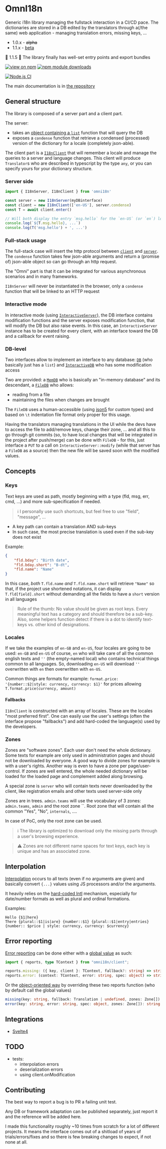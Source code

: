 # OmnI18n

Generic i18n library managing the fullstack interaction in a CI/CD pace. The dictionaries are stored in a DB edited by the translators through a(/the same) web application - managing translation errors, missing keys, ...

- 1.0.x - ~~alpha~~
- 1.1.x - [beta](https://www.youtube.com/watch?v=1gSZfX91zYk)

🎉 1.1.5 🥳 The library finally has well-set entry points and export bundles

[![view on npm](https://badgen.net/npm/v/omni18n)](https://www.npmjs.org/package/omni18n)
[![npm module downloads](https://badgen.net/npm/dt/omni18n)](https://www.npmjs.org/package/omni18n)

<!--
[![Github repo dependents](https://badgen.net/github/dependents-repo/emedware/omni18n)](https://github.com/emedware/omni18n/network/dependents?dependent_type=REPOSITORY)
[![NpmJs package dependents](https://badgen.net/github/dependents-pkg/emedware/omni18n)](https://github.com/emedware/omni18n/network/dependents?dependent_type=PACKAGE) -->

[![Node.js CI](https://github.com/emedware/omni18n/actions/workflows/node.js.yml/badge.svg)](https://github.com/emedware/omni18n/actions/workflows/node.js.yml)

<!-- [![Coverage Status](https://coveralls.io/repos/github/emedware/omni18n/badge.svg)](https://coveralls.io/github/emedware/omni18n) -->

<!-- https://www.npmjs.com/package/country-code-to-flag-emoji -->

The main documentation is in [the repository](./docs/README.md)

## General structure

The library is composed of a server part and a client part.

The server:

- takes an [object containing a `list`](./docs/db.md) function that will query the DB
- exposes a `condense` function that retrieve a condensed (processed) version of the dictionary for a locale (completely json-able).

The client part is a [`I18nClient`](./docs/client.md) that will remember a locale and manage the queries to a server and language changes.
This client will produce `Translator`s who are described in typescript by the type `any`, or you can specify yours for your dictionary structure.

### Server side

```ts
import { I18nServer, I18nClient } from 'omni18n'

const server = new I18nServer(myDBinterface)
const client = new I18nClient(['en-US'], server.condense)
const T = await client.enter()

// Will both display the entry `msg.hello` for the `en-US` (or `en`) locale
console.log(`${T.msg.hello}, ...`)
console.log(T('msg.hello') + ', ...')
```

### Full-stack usage

The full-stack case will insert the http protocol between [`client`](./docs/client.md) and [`server`](./docs/server.md). The `condense` function takes few json-able arguments and return a (promise of) json-able object so can go through an http request.

The "Omni" part is that it can be integrated for various asynchronous scenarios and in many frameworks.

`I18nServer` will never be instantiated in the browser, only a `condense` function that will be linked to an HTTP request

### Interactive mode

In interactive mode (using [`InteractiveServer`](./docs/server.md#interactiveserver)), the DB interface contains modification functions and the server exposes modification function, that will modify the DB but also raise events. In this case, an `InteractiveServer` instance has to be created for every client, with an interface toward the DB and a callback for event raising.

### DB-level

Two interfaces allow to implement an interface to any database: [`DB`](./docs/db.md) (who basically just has a `list`) and [`InteractiveDB`](./docs/db.md#interactivedb) who has some modification access

Two are provided: a [`MemDB`](./docs/db.md#memdb) who is basically an "in-memory database" and its descendant, a [`FileDB`](./docs/db.md#filedb) who allows:

- reading from a file
- maintaining the files when changes are brought

The `FileDB` uses a human-accessible (using [json5](https://json5.org/) for custom types) and based on `\t` indentation file format only proper for this usage.

Having the translators managing translations in the UI while the devs have to access the file to add/remove keys, change their zone, ... and all this to go through git commits (so, to have local changes that will be integrated in the project after push/merge) can be done with `FileDB` - for this, just interface a `PUT` to a call on `InteractiveServer::modify` (while that server has a `FileDB` as a source) then the new file will be saved soon with the modified values.

## Concepts

### Keys

Text keys are used as path, mostly beginning with a type (fld, msg, err, cmd, ...) and more sub-specification if needed.

> :information_source: I personally use such shortcuts, but feel free to use "field", "message", ...

- A key path can contain a translation AND sub-keys
- In such case, the most precise translation is used even if the sub-key does not exist

Example:

```json
{
	"fld.bday": "Birth date",
	"fld.bday.short": "B-dt",
	"fld.name": "Name"
}
```

In this case, _both_ `T.fld.name` _and_ `T.fld.name.short` will retrieve `"Name"` so that, if the project use shortened notations, it can display `T.fld[field].short` without demanding all the fields to have a `short` version in all languages

> Rule of the thumb: No value should be given as root keys. Every meaningful text has a category and should therefore be a sub-key. Also, some helpers function detect if there is a dot to identify text-keys vs. other kind of designations.

### Locales

If we take the examples of `en-GB` and `en-US`, four locales are going to be used: `en-GB` and `en-US` of course, `en` who will take care of all the common english texts and `''` (the empty-named local) who contains technical things common to all languages.
So, downloading `en-US` will download `''` overwritten with `en` then overwritten with `en-US`.

Common things are formats for example: `format.price: '{number::$2|style: currency, currency: $1}'` for prices allowing `T.format.price(currency, amount)`

#### Fallbacks

`I18nClient` is constructed with an array of locales. These are the locales "most preferred first". One can easily use the user's settings (often the interface propose "fallbacks") and add hard-coded the language(s) used by the developers.

### Zones

Zones are "software zones". Each user don't need the whole dictionary. Some texts for example are only used in administration pages and should not be downloaded by everyone.
A good way to divide zones for example is with a user's rights. Another way is even to have a zone per page/user-control. If zones are well entered, the whole needed dictionary will be loaded for the loaded page and complement added along browsing.

A special zone is `server` who will contain texts never downloaded by the client, like registration emails and other texts used server-side only

Zones are in trees. `admin.teams` will use the vocabulary of 3 zones: `admin.teams`, `admin` and the root zone ``.
Root zone that will contain all the common "Yes", "No", `internals`, ....

In case of PoC, only the root zone can be used.

> :information_source: The library is optimized to download only the missing parts through a user's browsing experience.

> :warning: Zones are not different name spaces for text keys, each key is unique and has an associated zone.

## Interpolation

[Interpolation](./docs/interpolation.md) occurs to all texts (even if no arguments are given) and basically convert `{...}` values using JS processors and/or the arguments.

It heavily relies on the [hard-coded Intl](https://developer.mozilla.org/en-US/docs/Web/JavaScript/Reference/Global_Objects/Intl) mechanism, especially for date/number formats as well as plural and ordinal formations.

Examples:

```
Hello {$1|here}
There {plural::$1|is|are} {number::$1} {plural::$1|entry|entries}
{number:: $price | style: currency, currency: $currency}
```

## Error reporting

[Error reporting](./docs/client.md#reports) can be done either with a [global value](./docs/client.md#global-reporting) as such:

```ts
import { reports, type TContext } from "omni18n/client";

reports.missing: ({ key, client }: TContext, fallback?: string) => string
reports.error: (context: TContext, error: string, spec: object) => string
```

Or the [object-oriented way](./docs/client.md#oo-reporting) by overriding these two reports function (who by default call the global values)

```ts
missing(key: string, fallback: Translation | undefined, zones: Zone[]): string
error(key: string, error: string, spec: object, zones: Zone[]): string
```

## Integrations

- [Svelte4](https://github.com/eddow/omni18n-svelte4)

## TODO

- tests:
  - interpolation errors
  - deserialization errors
  - using client.onModification

## Contributing

The best way to report a bug is to PR a failing unit test.

Any DB or framework adaptation can be published separately, just report it and the reference will be added here.

I made this functionality roughly ~10 times from scratch for a lot of different projects. It means the interface comes out of a shitload of years of trials/errors/fixes and so there is few breaking changes to expect, if not none at all.

